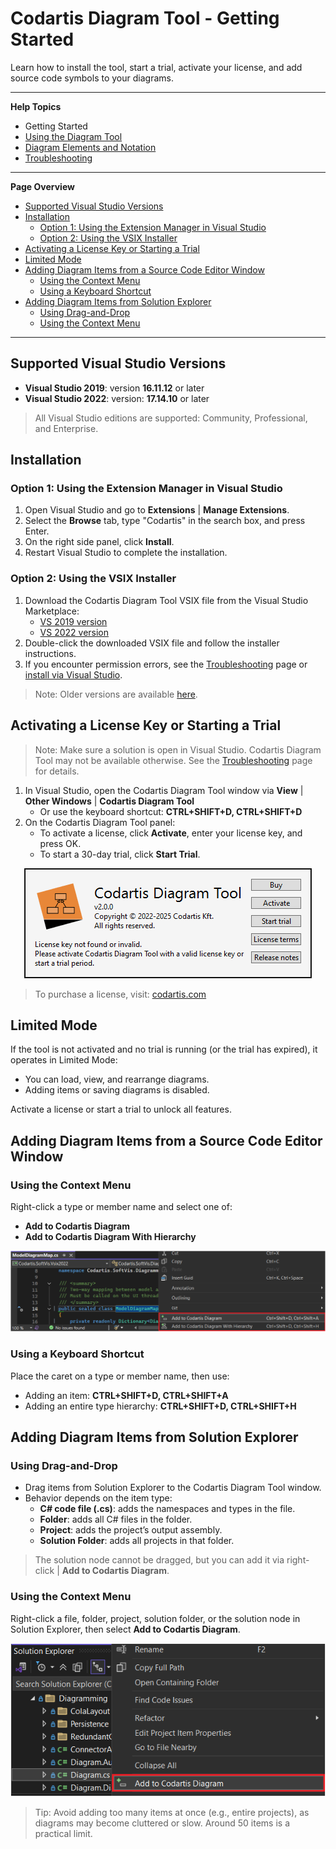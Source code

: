 # Codartis Diagram Tool - Getting Started

Learn how to install the tool, start a trial, activate your license, and add source code symbols to your diagrams.

---

**Help Topics**
* Getting Started
* [Using the Diagram Tool](how-to-use.md)
* [Diagram Elements and Notation](diagram-notation.md)
* [Troubleshooting](troubleshooting.md)

---

**Page Overview**
- [Supported Visual Studio Versions](#supported-visual-studio-versions)
- [Installation](#installation)
  - [Option 1: Using the Extension Manager in Visual Studio](#option-1-using-the-extension-manager-in-visual-studio)
  - [Option 2: Using the VSIX Installer](#option-2-using-the-vsix-installer)
- [Activating a License Key or Starting a Trial](#activating-a-license-key-or-starting-a-trial)
- [Limited Mode](#limited-mode)
- [Adding Diagram Items from a Source Code Editor Window](#adding-diagram-items-from-a-source-code-editor-window)
  - [Using the Context Menu](#using-the-context-menu)
  - [Using a Keyboard Shortcut](#using-a-keyboard-shortcut)
- [Adding Diagram Items from Solution Explorer](#adding-diagram-items-from-solution-explorer)
  - [Using Drag-and-Drop](#using-drag-and-drop)
  - [Using the Context Menu](#using-the-context-menu-1)

---

## Supported Visual Studio Versions
* **Visual Studio 2019**: version **16.11.12** or later
* **Visual Studio 2022**: version: **17.14.10** or later

> All Visual Studio editions are supported: Community, Professional, and Enterprise.

## Installation

### Option 1: Using the Extension Manager in Visual Studio
1. Open Visual Studio and go to **Extensions** | **Manage Extensions**.
2. Select the **Browse** tab, type "Codartis" in the search box, and press Enter.
3. On the right side panel, click **Install**.
4. Restart Visual Studio to complete the installation.

### Option 2: Using the VSIX Installer
1. Download the Codartis Diagram Tool VSIX file from the Visual Studio Marketplace: 
    * [VS 2019 version](https://marketplace.visualstudio.com/items?itemName=FerencVizkeleti.QuickDiagramToolforC)
    * [VS 2022 version](https://marketplace.visualstudio.com/items?itemName=FerencVizkeleti.diagramtool-vs2022)
2. Double-click the downloaded VSIX file and follow the installer instructions.
3. If you encounter permission errors, see the [Troubleshooting](troubleshooting.md) page or [install via Visual Studio](#option-1-using-the-extension-manager-in-visual-studio).

> Note: Older versions are available [here](https://codartis.com/diagram-tool/releases.html).

## Activating a License Key or Starting a Trial
> Note: Make sure a solution is open in Visual Studio. Codartis Diagram Tool may not be available otherwise. See the [Troubleshooting](troubleshooting.md) page for details.
 
1. In Visual Studio, open the Codartis Diagram Tool window via **View** | **Other Windows** | **Codartis Diagram Tool**
   * Or use the keyboard shortcut: **CTRL+SHIFT+D, CTRL+SHIFT+D**
2. On the Codartis Diagram Tool panel:
   * To activate a license, click **Activate**, enter your license key, and press OK.
   * To start a 30-day trial, click **Start Trial**.

<div align="center"><img src="images/AboutPanel.png" alt="About Panel"></div>

> To purchase a license, visit: [codartis.com](https://codartis.com/index.html#pricing)

## Limited Mode

If the tool is not activated and no trial is running (or the trial has expired), it operates in Limited Mode:
* You can load, view, and rearrange diagrams.
* Adding items or saving diagrams is disabled.

Activate a license or start a trial to unlock all features.

## Adding Diagram Items from a Source Code Editor Window

### Using the Context Menu
Right-click a type or member name and select one of:
* **Add to Codartis Diagram**
* **Add to Codartis Diagram With Hierarchy**

<div align="center"><img src="images/AddToDiagramFromSourceCode.png" alt="Add to Diagram from source code"></div>

### Using a Keyboard Shortcut
Place the caret on a type or member name, then use:
* Adding an item: **CTRL+SHIFT+D, CTRL+SHIFT+A** 
* Adding an entire type hierarchy: **CTRL+SHIFT+D, CTRL+SHIFT+H** 

## Adding Diagram Items from Solution Explorer

### Using Drag-and-Drop
* Drag items from Solution Explorer to the Codartis Diagram Tool window.
* Behavior depends on the item type:
  * **C# code file (.cs)**: adds the namespaces and types in the file.
  * **Folder**: adds all C# files in the folder.
  * **Project**: adds the project’s output assembly.
  * **Solution Folder**: adds all projects in that folder.

> The solution node cannot be dragged, but you can add it via right-click | **Add to Codartis Diagram**.

### Using the Context Menu

Right-click a file, folder, project, solution folder, or the solution node in Solution Explorer, then select **Add to Codartis Diagram**.

<div align="center"><img src="images/AddToDiagramFromSolutionExplorer.png" alt="Add to Diagram from Solution Explorer"></div>

> Tip: Avoid adding too many items at once (e.g., entire projects), as diagrams may become cluttered or slow. Around 50 items is a practical limit.

